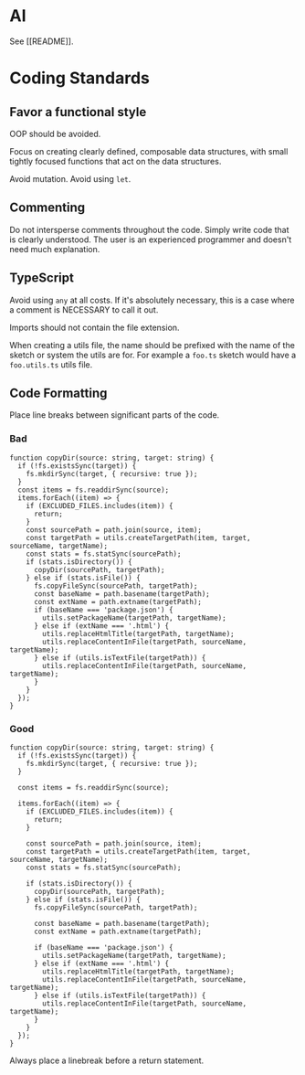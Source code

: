 # AI

See [[README]].

# Coding Standards

## Favor a functional style

OOP should be avoided.

Focus on creating clearly defined, composable data structures, with small tightly focused functions that act on the data structures.

Avoid mutation. Avoid using `let`.

## Commenting

Do not intersperse comments throughout the code. Simply write code that is clearly understood. The user is an experienced programmer and doesn't need much explanation.

## TypeScript

Avoid using `any` at all costs. If it's absolutely necessary, this is a case where a comment is NECESSARY to call it out.

Imports should not contain the file extension.

When creating a utils file, the name should be prefixed with the name of the sketch or system the utils are for. For example a `foo.ts` sketch would have a `foo.utils.ts` utils file.

## Code Formatting

Place line breaks between significant parts of the code.

### Bad

```
function copyDir(source: string, target: string) {
  if (!fs.existsSync(target)) {
    fs.mkdirSync(target, { recursive: true });
  }
  const items = fs.readdirSync(source);
  items.forEach((item) => {
    if (EXCLUDED_FILES.includes(item)) {
      return;
    }
    const sourcePath = path.join(source, item);
    const targetPath = utils.createTargetPath(item, target, sourceName, targetName);
    const stats = fs.statSync(sourcePath);
    if (stats.isDirectory()) {
      copyDir(sourcePath, targetPath);
    } else if (stats.isFile()) {
      fs.copyFileSync(sourcePath, targetPath);
      const baseName = path.basename(targetPath);
      const extName = path.extname(targetPath);
      if (baseName === 'package.json') {
        utils.setPackageName(targetPath, targetName);
      } else if (extName === '.html') {
        utils.replaceHtmlTitle(targetPath, targetName);
        utils.replaceContentInFile(targetPath, sourceName, targetName);
      } else if (utils.isTextFile(targetPath)) {
        utils.replaceContentInFile(targetPath, sourceName, targetName);
      }
    }
  });
}
```

### Good

```
function copyDir(source: string, target: string) {
  if (!fs.existsSync(target)) {
    fs.mkdirSync(target, { recursive: true });
  }

  const items = fs.readdirSync(source);

  items.forEach((item) => {
    if (EXCLUDED_FILES.includes(item)) {
      return;
    }

    const sourcePath = path.join(source, item);
    const targetPath = utils.createTargetPath(item, target, sourceName, targetName);
    const stats = fs.statSync(sourcePath);

    if (stats.isDirectory()) {
      copyDir(sourcePath, targetPath);
    } else if (stats.isFile()) {
      fs.copyFileSync(sourcePath, targetPath);

      const baseName = path.basename(targetPath);
      const extName = path.extname(targetPath);

      if (baseName === 'package.json') {
        utils.setPackageName(targetPath, targetName);
      } else if (extName === '.html') {
        utils.replaceHtmlTitle(targetPath, targetName);
        utils.replaceContentInFile(targetPath, sourceName, targetName);
      } else if (utils.isTextFile(targetPath)) {
        utils.replaceContentInFile(targetPath, sourceName, targetName);
      }
    }
  });
}
```

Always place a linebreak before a return statement.
